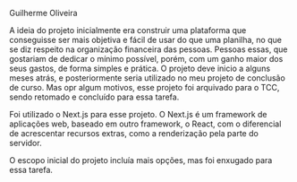  Guilherme Oliveira

A ideia do projeto inicialmente era construir uma plataforma que conseguisse ser mais objetiva e fácil de usar do que uma planilha, no que se diz respeito na organização financeira das pessoas. Pessoas essas, que gostariam de dedicar o mínimo possível, porém, com um ganho maior dos seus gastos, de forma simples e prática. O projeto deve inicio a alguns meses atrás, e posteriormente seria utilizado no meu projeto de conclusão de curso. Mas opr algum motivos, esse projeto foi arquivado para o TCC, sendo retomado e concluído para essa tarefa. 

Foi utilizado o Next.js para esse projeto. O Next.js é um framework de aplicações web, baseado em outro framework, o React, com o diferencial de acrescentar recursos extras, como a renderização pela parte do servidor. 

O escopo inicial do projeto incluía mais opções, mas foi enxugado para essa tarefa.
